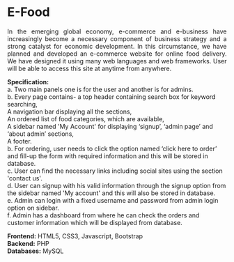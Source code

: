 # E-Food
<p align="justify">In the emerging global economy, e-commerce and e-business have increasingly become a necessary component of business strategy and a strong catalyst for economic development. In this circumstance, we have planned and developed an e-commerce website for online food delivery. We have designed it using many web languages and web frameworks. User will be able to access this site at anytime from anywhere.

**Specification:**<br>
a. Two main panels one is for the user and another is for admins.<br>
b. Every page contains- a top header containing search box for keyword searching,<br>
A navigation bar displaying all the sections,<br>
An ordered list of food categories, which are available,<br>
A sidebar named 'My Account' for displaying ‘signup’, ‘admin page’ and ‘about admin’ sections,<br>
A footer.<br>
b. For ordering, user needs to click the option named ‘click here to order’ and fill-up the form with required information and this will be stored in database.<br>
c. User can find the necessary links including social sites using the section 'contact us'.<br>
d. User can signup with his valid information through the signup option from the sidebar named 'My account' and this will also be stored in database.<br>
e. Admin can login with a fixed username and password from admin login option on sidebar.<br>
f. Admin has a dashboard from where he can check the orders and customer information which will be displayed from database.

**Frontend:** HTML5, CSS3, Javascript, Bootstrap<br>
**Backend:** PHP<br>
**Databases:** MySQL
